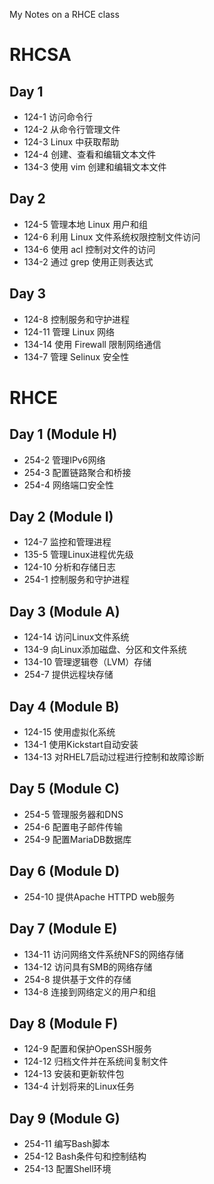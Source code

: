 My Notes on a RHCE class

# RHCSA
## Day 1
* 124-1  访问命令行
* 124-2  从命令行管理文件
* 124-3  Linux 中获取帮助
* 124-4  创建、查看和编辑文本文件
* 134-3  使用 vim 创建和编辑文本文件

## Day 2
* 124-5  管理本地 Linux 用户和组
* 124-6  利用 Linux 文件系统权限控制文件访问
* 134-6  使用 acl 控制对文件的访问
* 134-2  通过 grep 使用正则表达式

## Day 3
* 124-8  控制服务和守护进程
* 124-11 管理 Linux 网络
* 134-14 使用 Firewall 限制网络通信
* 134-7  管理 Selinux 安全性

# RHCE
## Day 1 (Module H)
* 254-2  管理IPv6网络
* 254-3  配置链路聚合和桥接
* 254-4  网络端口安全性

## Day 2 (Module I)
* 124-7  监控和管理进程
* 135-5  管理Linux进程优先级
* 124-10 分析和存储日志
* 254-1  控制服务和守护进程

## Day 3 (Module A)
* 124-14 访问Linux文件系统
* 134-9  向Linux添加磁盘、分区和文件系统
* 134-10 管理逻辑卷（LVM）存储
* 254-7  提供远程块存储

## Day 4 (Module B)
* 124-15 使用虚拟化系统
* 134-1  使用Kickstart自动安装
* 134-13 对RHEL7启动过程进行控制和故障诊断

## Day 5 (Module C)
* 254-5  管理服务器和DNS
* 254-6  配置电子邮件传输
* 254-9  配置MariaDB数据库

## Day 6 (Module D) 
* 254-10 提供Apache HTTPD web服务

## Day 7 (Module E)
* 134-11 访问网络文件系统NFS的网络存储
* 134-12 访问具有SMB的网络存储
* 254-8  提供基于文件的存储
* 134-8  连接到网络定义的用户和组

## Day 8 (Module F)
* 124-9  配置和保护OpenSSH服务
* 124-12 归档文件并在系统间复制文件
* 124-13 安装和更新软件包
* 134-4  计划将来的Linux任务

## Day 9 (Module G)
* 254-11 编写Bash脚本
* 254-12 Bash条件句和控制结构
* 254-13 配置Shell环境
